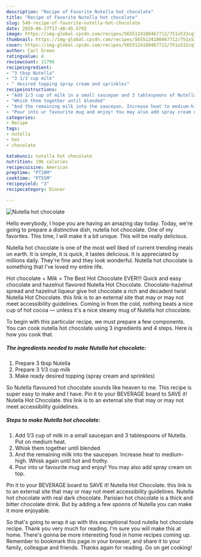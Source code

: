 ```yaml
---
description: "Recipe of Favorite Nutella hot chocolate"
title: "Recipe of Favorite Nutella hot chocolate"
slug: 549-recipe-of-favorite-nutella-hot-chocolate
date: 2020-06-27T17:48:45.579Z
image: https://img-global.cpcdn.com/recipes/5655124180467712/751x532cq70/nutella-hot-chocolate-recipe-main-photo.jpg
thumbnail: https://img-global.cpcdn.com/recipes/5655124180467712/751x532cq70/nutella-hot-chocolate-recipe-main-photo.jpg
cover: https://img-global.cpcdn.com/recipes/5655124180467712/751x532cq70/nutella-hot-chocolate-recipe-main-photo.jpg
author: Carl Green
ratingvalue: 4
reviewcount: 11796
recipeingredient:
- "3 tbsp Nutella"
- "3 1/3 cup milk"
- " desired topping spray cream and sprinkles"
recipeinstructions:
- "Add 1/3 cup of milk in a small saucepan and 3 tablespoons of Nutella. Put on medium heat."
- "Whisk them together until blended"
- "And the remaining milk into the saucepan. Increase heat to medium-high. Whisk again until hot and frothy."
- "Pour into ur favourite mug and enjoy! You may also add spray cream on top."
categories:
- Recipe
tags:
- nutella
- hot
- chocolate

katakunci: nutella hot chocolate 
nutrition: 196 calories
recipecuisine: American
preptime: "PT28M"
cooktime: "PT55M"
recipeyield: "3"
recipecategory: Dinner

---
```



![Nutella hot chocolate](https://img-global.cpcdn.com/recipes/5655124180467712/751x532cq70/nutella-hot-chocolate-recipe-main-photo.jpg)

Hello everybody, I hope you are having an amazing day today. Today, we're going to prepare a distinctive dish, nutella hot chocolate. One of my favorites. This time, I will make it a bit unique. This will be really delicious.

Nutella hot chocolate is one of the most well liked of current trending meals on earth. It is simple, it is quick, it tastes delicious. It is appreciated by millions daily. They're fine and they look wonderful. Nutella hot chocolate is something that I've loved my entire life.

Hot chocolate + Milk = The Best Hot Chocolate EVER!!! Quick and easy chocolate and hazelnut flavored Nutella Hot Chocolate. Chocolate-hazelnut spread and hazelnut liqueur give hot chocolate a rich and decadent twist Nutella Hot Chocolate. this link is to an external site that may or may not meet accessibility guidelines. Coming in from the cold, nothing beats a nice cup of hot cocoa — unless it&#39;s a nice steamy mug of Nutella hot chocolate.


To begin with this particular recipe, we must prepare a few components. You can cook nutella hot chocolate using 3 ingredients and 4 steps. Here is how you cook that.

<!--inarticleads1-->

##### The ingredients needed to make Nutella hot chocolate:

1. Prepare 3 tbsp Nutella
1. Prepare 3 1/3 cup milk
1. Make ready  desired topping (spray cream and sprinkles)


So Nutella flavoured hot chocolate sounds like heaven to me. This recipe is super easy to make and I have. Pin it to your BEVERAGE board to SAVE it! Nutella Hot Chocolate. this link is to an external site that may or may not meet accessibility guidelines. 

<!--inarticleads2-->

##### Steps to make Nutella hot chocolate:

1. Add 1/3 cup of milk in a small saucepan and 3 tablespoons of Nutella. Put on medium heat.
1. Whisk them together until blended
1. And the remaining milk into the saucepan. Increase heat to medium-high. Whisk again until hot and frothy.
1. Pour into ur favourite mug and enjoy! You may also add spray cream on top.


Pin it to your BEVERAGE board to SAVE it! Nutella Hot Chocolate. this link is to an external site that may or may not meet accessibility guidelines. Nutella hot chocolate with real dark chocolate. Parisian hot chocolate is a thick and bitter chocolate drink. But by adding a few spoons of Nutella you can make it more enjoyable. 

So that's going to wrap it up with this exceptional food nutella hot chocolate recipe. Thank you very much for reading. I'm sure you will make this at home. There's gonna be more interesting food in home recipes coming up. Remember to bookmark this page in your browser, and share it to your family, colleague and friends. Thanks again for reading. Go on get cooking!
